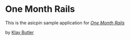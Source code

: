 # One Month Rails

This is the asicpin sample application for
[*One Month Rails*](http://onemonthrails.com)

by [Klay Butler](http://google.com)